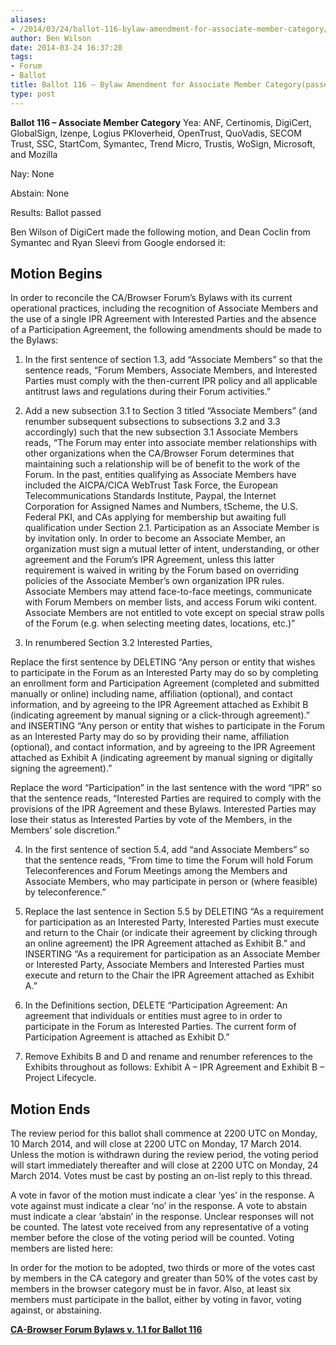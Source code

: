 ```yaml
---
aliases:
- /2014/03/24/ballot-116-bylaw-amendment-for-associate-member-category/
author: Ben Wilson
date: 2014-03-24 16:37:20
tags:
- Forum
- Ballot
title: Ballot 116 – Bylaw Amendment for Associate Member Category(passed)
type: post
---
```


**Ballot 116 – Associate Member Category**
Yea: ANF, Certinomis, DigiCert, GlobalSign, Izenpe, Logius PKIoverheid, OpenTrust, QuoVadis, SECOM Trust, SSC, StartCom, Symantec, Trend Micro, Trustis, WoSign, Microsoft, and Mozilla

Nay: None

Abstain: None

Results: Ballot passed

Ben Wilson of DigiCert made the following motion, and Dean Coclin from Symantec and Ryan Sleevi from Google endorsed it:

## Motion Begins

In order to reconcile the CA/Browser Forum’s Bylaws with its current operational practices, including the recognition of Associate Members and the use of a single IPR Agreement with Interested Parties and the absence of a Participation Agreement, the following amendments should be made to the Bylaws:

1. In the first sentence of section 1.3, add “Associate Members” so that the sentence reads, “Forum Members, Associate Members, and Interested Parties must comply with the then-current IPR policy and all applicable antitrust laws and regulations during their Forum activities.”

1. Add a new subsection 3.1 to Section 3 titled “Associate Members” (and renumber subsequent subsections to subsections 3.2 and 3.3 accordingly) such that the new subsection 3.1 Associate Members reads, “The Forum may enter into associate member relationships with other organizations when the CA/Browser Forum determines that maintaining such a relationship will be of benefit to the work of the Forum. In the past, entities qualifying as Associate Members have included the AICPA/CICA WebTrust Task Force, the European Telecommunications Standards Institute, Paypal, the Internet Corporation for Assigned Names and Numbers, tScheme, the U.S. Federal PKI, and CAs applying for membership but awaiting full qualification under Section 2.1. Participation as an Associate Member is by invitation only. In order to become an Associate Member, an organization must sign a mutual letter of intent, understanding, or other agreement and the Forum’s IPR Agreement, unless this latter requirement is waived in writing by the Forum based on overriding policies of the Associate Member’s own organization IPR rules. Associate Members may attend face-to-face meetings, communicate with Forum Members on member lists, and access Forum wiki content. Associate Members are not entitled to vote except on special straw polls of the Forum (e.g. when selecting meeting dates, locations, etc.)”

1. In renumbered Section 3.2 Interested Parties,

Replace the first sentence by DELETING “Any person or entity that wishes to participate in the Forum as an Interested Party may do so by completing an enrollment form and Participation Agreement (completed and submitted manually or online) including name, affiliation (optional), and contact information, and by agreeing to the IPR Agreement attached as Exhibit B (indicating agreement by manual signing or a click-through agreement).” and INSERTING “Any person or entity that wishes to participate in the Forum as an Interested Party may do so by providing their name, affiliation (optional), and contact information, and by agreeing to the IPR Agreement attached as Exhibit A (indicating agreement by manual signing or digitally signing the agreement).”

Replace the word “Participation” in the last sentence with the word “IPR” so that the sentence reads, “Interested Parties are required to comply with the provisions of the IPR Agreement and these Bylaws. Interested Parties may lose their status as Interested Parties by vote of the Members, in the Members’ sole discretion.”

4. In the first sentence of section 5.4, add “and Associate Members” so that the sentence reads, “From time to time the Forum will hold Forum Teleconferences and Forum Meetings among the Members and Associate Members, who may participate in person or (where feasible) by teleconference.”

1. Replace the last sentence in Section 5.5 by DELETING “As a requirement for participation as an Interested Party, Interested Parties must execute and return to the Chair (or indicate their agreement by clicking through an online agreement) the IPR Agreement attached as Exhibit B.” and INSERTING “As a requirement for participation as an Associate Member or Interested Party, Associate Members and Interested Parties must execute and return to the Chair the IPR Agreement attached as Exhibit A.”

1. In the Definitions section, DELETE “Participation Agreement: An agreement that individuals or entities must agree to in order to participate in the Forum as Interested Parties. The current form of Participation Agreement is attached as Exhibit D.”

1. Remove Exhibits B and D and rename and renumber references to the Exhibits throughout as follows: Exhibit A – IPR Agreement and Exhibit B – Project Lifecycle.

## Motion Ends

The review period for this ballot shall commence at 2200 UTC on Monday, 10 March 2014, and will close at 2200 UTC on Monday, 17 March 2014. Unless the motion is withdrawn during the review period, the voting period will start immediately thereafter and will close at 2200 UTC on Monday, 24 March 2014. Votes must be cast by posting an on-list reply to this thread.

A vote in favor of the motion must indicate a clear ‘yes’ in the response. A vote against must indicate a clear ‘no’ in the response. A vote to abstain must indicate a clear ‘abstain’ in the response. Unclear responses will not be counted. The latest vote received from any representative of a voting member before the close of the voting period will be counted. Voting members are listed here:

In order for the motion to be adopted, two thirds or more of the votes cast by members in the CA category and greater than 50% of the votes cast by members in the browser category must be in favor. Also, at least six members must participate in the ballot, either by voting in favor, voting against, or abstaining.

**[CA-Browser Forum Bylaws v. 1.1 for Ballot 116][1]**

[1]: /uploads/CA-Browser-Forum-Bylaws-v.-1.1-Ballot-116.pdf